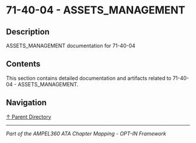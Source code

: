 # 71-40-04 - ASSETS_MANAGEMENT

## Description

ASSETS_MANAGEMENT documentation for 71-40-04

## Contents

This section contains detailed documentation and artifacts related to 71-40-04 - ASSETS_MANAGEMENT.

## Navigation

[↑ Parent Directory](../README.md)

---

*Part of the AMPEL360 ATA Chapter Mapping - OPT-IN Framework*

